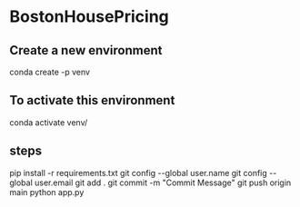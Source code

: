 # BostonHousePricing

## Create a new environment
conda create -p venv

## To activate this environment
conda activate venv/

## steps
pip install -r requirements.txt
git config --global user.name
git config --global user.email
git add .
git commit -m "Commit Message"
git push origin main
python app.py
